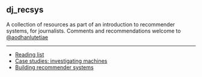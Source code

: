 ## dj_recsys

A collection of resources as part of an introduction to recommender systems, for journalists. Comments and recommendations welcome to [@aodhanlutetiae](https://twitter.com/aodhanlutetiae/)

---

- [Reading list](https://aodhanlutetiae.github.io/dj_recsys/reading)
- [Case studies: investigating machines](https://aodhanlutetiae.github.io/dj_recsys/casestudies)
- [Building recommender systems](https://aodhanlutetiae.github.io/dj_recsys/building)

<!-- [Recorded lecture & live class slides](https://drive.google.com/drive/folders/1G-l6JSlOnkD2Rk5uR3XYb5cpQCgu9iwg?usp=sharing) -->
